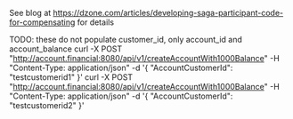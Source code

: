 See blog at https://dzone.com/articles/developing-saga-participant-code-for-compensating for details




TODO: these do not populate customer_id, only account_id and account_balance
curl -X POST "http://account.financial:8080/api/v1/createAccountWith1000Balance" -H "Content-Type: application/json" -d '{ "AccountCustomerId": "testcustomerid1" }'
curl -X POST "http://account.financial:8080/api/v1/createAccountWith1000Balance" -H "Content-Type: application/json" -d '{ "AccountCustomerId": "testcustomerid2" }'



